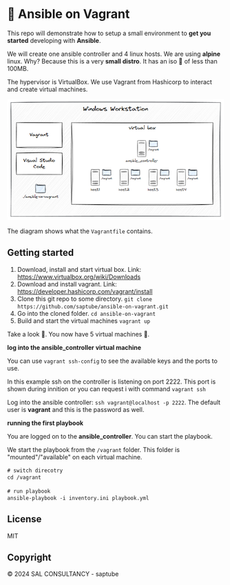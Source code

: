🤖 Ansible on Vagrant
=====================

This repo will demonstrate how to setup a small environment to **get you started** developing with **Ansible**.

We will create one ansible controller and 4 linux hosts. We are using **alpine** linux. Why? Because this is a very **small distro**. It has an iso 📀 of less than 100MB.

The hypervisor is VirtualBox. We use Vagrant from Hashicorp to interact and create virtual machines.

![virtual machines diagram](assets/overview.png "virtual machines diagram")

The diagram shows what the `Vagrantfile` contains.

Getting started
---------------
1. Download, install and start virtual box.
   Link: https://www.virtualbox.org/wiki/Downloads
2. Download and install vagrant.
   Link: https://developer.hashicorp.com/vagrant/install
3. Clone this git repo to some directory.
   `git clone https://github.com/saptube/ansible-on-vagrant.git`
3. Go into the cloned folder.
  `cd ansible-on-vagrant`
4. Build and start the virtual machines
  `vagrant up`

Take a look 👀. You now have 5 virtual machines 👊.

**log into the ansible_controller virtual machine**

You can use `vagrant ssh-config` to see the available keys and the ports to use.

In this example ssh on the controller is listening on port 2222. This port is shown during innition or you can request i with command `vagrant ssh`

Log into the ansible controller: `ssh vagrant@localhost -p 2222`. The default user is **vagrant** and this is the password as well.

**running the first playbook**

You are logged on to the **ansible_controller**. You can start the playbook.

We start the playbook from the `/vagrant` folder. This folder is "mounted"/"available" on each virtual machine.

```
# switch direcotry
cd /vagrant

# run playbook
ansible-playbook -i inventory.ini playbook.yml
```

License
---------
MIT

Copyright
---------

© 2024 SAL CONSULTANCY - saptube
